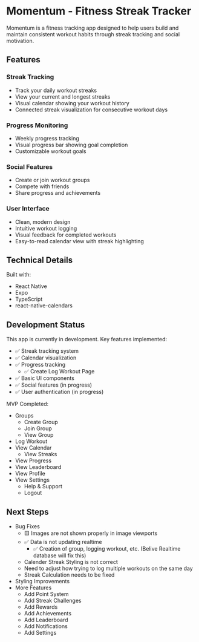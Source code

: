 # Momentum - Fitness Streak Tracker

Momentum is a fitness tracking app designed to help users build and maintain consistent workout habits through streak tracking and social motivation.

## Features

### Streak Tracking
- Track your daily workout streaks
- View your current and longest streaks
- Visual calendar showing your workout history
- Connected streak visualization for consecutive workout days

### Progress Monitoring
- Weekly progress tracking
- Visual progress bar showing goal completion
- Customizable workout goals

### Social Features
- Create or join workout groups
- Compete with friends
- Share progress and achievements

### User Interface
- Clean, modern design
- Intuitive workout logging
- Visual feedback for completed workouts
- Easy-to-read calendar view with streak highlighting

## Technical Details

Built with:
- React Native
- Expo
- TypeScript
- react-native-calendars

## Development Status

This app is currently in development. Key features implemented:
- ✅ Streak tracking system
- ✅ Calendar visualization
- ✅ Progress tracking
    - ✅ Create Log Workout Page
- ✅ Basic UI components
- ✅ Social features (in progress)
- ✅ User authentication (in progress)

MVP Completed:
- Groups
    - Create Group
    - Join Group
    - View Group
- Log Workout
- View Calendar
    - View Streaks
- View Progress
- View Leaderboard
- View Profile
- View Settings
    - Help & Support
    - Logout


## Next Steps
- Bug Fixes
    - 🟨 Images are not shown properly in image viewports
    - ✅ Data is not updating realtime
        - ✅ Creation of group, logging workout, etc. (Belive Realtime database will fix this)
    - Calender Streak Styling is not correct
    - Need to adjust how trying to log multiple workouts on the same day
    - Streak Calculation needs to be fixed
- Styling Improvements
- More Features
    - Add Point System
    - Add Streak Challenges
    - Add Rewards
    - Add Achievements
    - Add Leaderboard
    - Add Notifications
    - Add Settings